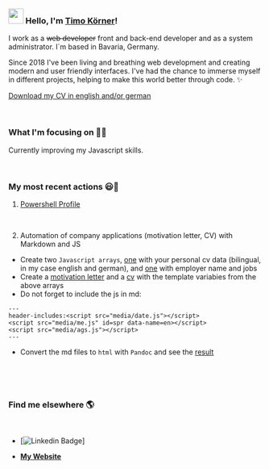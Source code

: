 ### <img src="https://media.giphy.com/media/hvRJCLFzcasrR4ia7z/giphy.gif" width="30px"> Hello, I'm [Timo Körner](https://tik9.github.io/cv)!

I work as a ~~web developer~~ front and back-end developer and as a system administrator. I´m based in Bavaria, Germany.

Since 2018 I've been living and breathing web development and creating modern and user friendly interfaces. I've had the chance to immerse myself in different projects, helping to make this world better through code. ✨

[Download my CV in english and/or german](https://tik9.github.io/cv/file.html)

&nbsp;

### What I'm focusing on 👨‍💻

Currently improving my Javascript skills.<br />

&nbsp;
### My most recent actions 😃🧾
<!-- BLOG-POST-LIST:START -->
1. [Powershell Profile](https://github.com/tik9/psprofile/)

&nbsp;

2. Automation of company applications (motivation letter, CV) with Markdown and JS
- Create two <code>Javascript arrays</code>, [one](media/me.js) with your personal cv data (bilingual, in my case english and german), and [one](media/ags.js) with employer name and jobs
- Create a [motivation letter](motivation_en.md) and a [cv](cv_en.md) with the template variabies from the above arrays
- Do not forget to include the js in md: 
```
---
header-includes:<script src="media/date.js"></script>
<script src="media/me.js" id=spr data-name=en></script>
<script src="media/ags.js"></script>
---
```
- Convert the md files to <code>html</code> with <code>Pandoc</code> and see the [result](cv_en.html) </li>

&nbsp;

<!-- BLOG-POST-LIST:END -->

&nbsp;

### Find me elsewhere 🌎
&nbsp;

- [![Linkedin Badge](https://img.shields.io/badge/-LinkedIn-blue?style=flat-square&logo=Linkedin&logoColor=white&link=https://www.linkedin.com/in/timo-k%C3%B6rner-65ab601b1)]

- **[My Website](https://tik9.github.io/cv)**